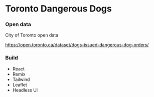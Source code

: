 # Toronto Dangerous Dogs

### Open data

City of Toronto open data

https://open.toronto.ca/dataset/dogs-issued-dangerous-dog-orders/

### Build

- React
- Remix
- Tailwind
- Leaflet
- Headless UI
